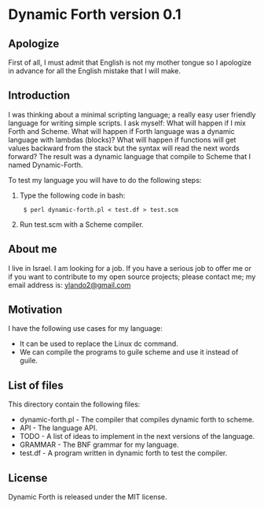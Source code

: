 Dynamic Forth version 0.1
=========================

Apologize
----------
First of all, I must admit that English is not my mother tongue so 
I apologize in advance for all the English mistake that I will make.

Introduction
------------
I was thinking about a minimal scripting language;
a really easy user friendly language for writing simple scripts.
I ask myself: What will happen if I mix Forth and Scheme.
What will happen if Forth language was a dynamic language 
with lambdas (blocks)? 
What will happen if functions will get values backward 
from the stack but the syntax will read the next words forward?
The result was a dynamic language that compile to Scheme that I named Dynamic-Forth.

To test my language you will have to do the following steps:

1. Type the following code in bash: 
         
        $ perl dynamic-forth.pl < test.df > test.scm 

2. Run test.scm with a Scheme compiler. 
 
About me
--------
I live in Israel. I am looking for a job.
If you have a serious job to offer me or if you want to contribute to my open source projects; please contact me; my email address is: ylando2@gmail.com 

Motivation
----------
I have the following use cases for my language:

* It can be used to replace the Linux dc command.
* We can compile the programs to guile scheme and use it instead of guile.

List of files
-------------
This directory contain the following files:

* dynamic-forth.pl - The compiler that compiles dynamic forth to scheme.
* API - The language API.
* TODO - A list of ideas to implement in the next versions of the language.
* GRAMMAR - The BNF grammar for my language.
* test.df - A program written in dynamic forth to test the compiler.

License
-------
Dynamic Forth is released under the MIT license.
